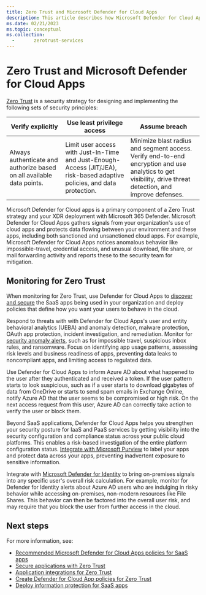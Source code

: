 ```yaml
---
title: Zero Trust and Microsoft Defender for Cloud Apps
description: This article describes how Microsoft Defender for Cloud Apps fits into an overall Zero Trust security strategy when deployed with Microsoft 365 Defender.
ms.date: 02/21/2023
ms.topic: conceptual
ms.collection:
  -       zerotrust-services
---
```


# Zero Trust and Microsoft Defender for Cloud Apps

[Zero Trust](/security/zero-trust/zero-trust-overview) is a security strategy for designing and implementing the following sets of security principles:

|Verify explicitly  |Use least privilege access  |Assume breach  |
|---------|---------|---------|
|Always authenticate and authorize based on all available data points.     | Limit user access with Just-In-Time and Just-Enough-Access (JIT/JEA), risk-based adaptive policies, and data protection.        | Minimize blast radius and segment access. Verify end-to-end encryption and use analytics to get visibility, drive threat detection, and improve defenses.        |

Microsoft Defender for Cloud apps is a primary component of a Zero Trust strategy and your XDR deployment with Microsoft 365 Defender. Microsoft Defender for Cloud Apps gathers signals from your organization's use of cloud apps and protects data flowing between your environment and these apps, including both sanctioned and unsanctioned cloud apps. For example, Microsoft Defender for Cloud Apps notices anomalous behavior like impossible-travel, credential access, and unusual download, file share, or mail forwarding activity and reports these to the security team for mitigation.

## Monitoring for Zero Trust

When monitoring for Zero Trust, use Defender for Cloud Apps to [discover and secure](best-practices#discover-and-assess-cloud-apps) the SaaS apps being used in your organization and deploy policies that define how you want your users to behave in the cloud. 

Respond to threats with with Defender for Cloud Apps's user and entity behavioral analytics (UEBA) and anomaly detection, malware protection, OAuth app protection, incident investigation, and remediation. Monitor for [security anomaly alerts](/cloud-app-security/investigate-anomaly-alerts), such as for impossible travel, suspicious inbox rules, and ransomware. Focus on identifying app usage patterns, assessing risk levels and business readiness of apps, preventing data leaks to noncompliant apps, and limiting access to regulated data.

Use Defender for Cloud Apps to inform Azure AD about what happened to the user after they authenticated and received a token. If the user pattern starts to look suspicious, such as if a user starts to download gigabytes of data from OneDrive or starts to send spam emails in Exchange Online, notify Azure AD that the user seems to be compromised or high risk. On the next access request from this user, Azure AD can correctly take action to verify the user or block them.

Beyond SaaS applications, Defender for Cloud Apps helps you strengthen your security posture for IaaS and PaaS services by getting visibility into the security configuration and compliance status across your public cloud platforms. This enables a risk-based investigation of the entire platform configuration status. [Integrate with Microsoft Purview](azip-integration#how-to-integrate-microsoft-purview-information-protection-with-defender-for-cloud-apps) to label your apps and protect data across your apps, preventing inadvertent exposure to sensitive information. 

Integrate with [Microsoft Defender for Identity](/defender-for-identity/) to bring on-premises signals into any specific user's overall risk calculation. For example, monitor for Defender for Identity alerts about Azure AD users who are indulging in risky behavior while accessing on-premises, non-modern resources like File Shares. This behavior can then be factored into the overall user risk, and may require that you block the user from further access in the cloud.

## Next steps

For more information, see:

- [Recommended Microsoft Defender for Cloud Apps policies for SaaS apps](/microsoft-365/security/office-365-security/mcas-saas-access-policies)
- [Secure applications with Zero Trust](/security/zero-trust/deploy/applications)
- [Application integrations for Zero Trust](/security/zero-trust/integrate/applications)
- [Create Defender for Cloud App policies for Zero Trust](/security/zero-trust/create-policies)
- [Deploy information protection for SaaS apps](/security/zero-trust/deploy-information-protection-saas)


